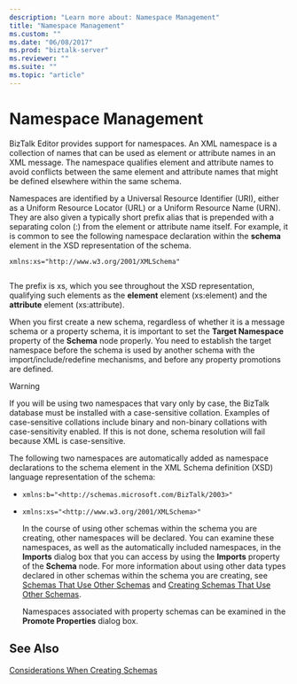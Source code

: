 ```yaml
---
description: "Learn more about: Namespace Management"
title: "Namespace Management"
ms.custom: ""
ms.date: "06/08/2017"
ms.prod: "biztalk-server"
ms.reviewer: ""
ms.suite: ""
ms.topic: "article"
---
```

# Namespace Management
BizTalk Editor provides support for namespaces. An XML namespace is a collection of names that can be used as element or attribute names in an XML message. The namespace qualifies element and attribute names to avoid conflicts between the same element and attribute names that might be defined elsewhere within the same schema.  
  
 Namespaces are identified by a Universal Resource Identifier (URI), either as a Uniform Resource Locator (URL) or a Uniform Resource Name (URN). They are also given a typically short prefix alias that is prepended with a separating colon (:) from the element or attribute name itself. For example, it is common to see the following namespace declaration within the **schema** element in the XSD representation of the schema.  
  
```  
xmlns:xs="http://www.w3.org/2001/XMLSchema"  
  
```  
  
 The prefix is xs, which you see throughout the XSD representation, qualifying such elements as the **element** element (xs:element) and the **attribute** element (xs:attribute).  
  
 When you first create a new schema, regardless of whether it is a message schema or a property schema, it is important to set the **Target Namespace** property of the **Schema** node properly. You need to establish the target namespace before the schema is used by another schema with the import/include/redefine mechanisms, and before any property promotions are defined.  
  
> [!WARNING]
>  If you will be using two namespaces that vary only by case, the BizTalk database must be installed with a case-sensitive collation. Examples of case-sensitive collations include binary and non-binary collations with case-sensitivity enabled. If this is not done, schema resolution will fail because XML is case-sensitive.  
  
 The following two namespaces are automatically added as namespace declarations to the schema element in the XML Schema definition (XSD) language representation of the schema:  
  
- `xmlns:b="<http://schemas.microsoft.com/BizTalk/2003>"`  
  
- `xmlns:xs="<http://www.w3.org/2001/XMLSchema>"`  
  
  In the course of using other schemas within the schema you are creating, other namespaces will be declared. You can examine these namespaces, as well as the automatically included namespaces, in the **Imports** dialog box that you can access by using the **Imports** property of the **Schema** node. For more information about using other data types declared in other schemas within the schema you are creating, see [Schemas That Use Other Schemas](../core/schemas-that-use-other-schemas.md) and [Creating Schemas That Use Other Schemas](../core/how-to-create-schemas-that-use-other-schemas.md).  
  
  Namespaces associated with property schemas can be examined in the **Promote Properties** dialog box.  
  
## See Also  
 [Considerations When Creating Schemas](../core/considerations-when-creating-schemas.md)

